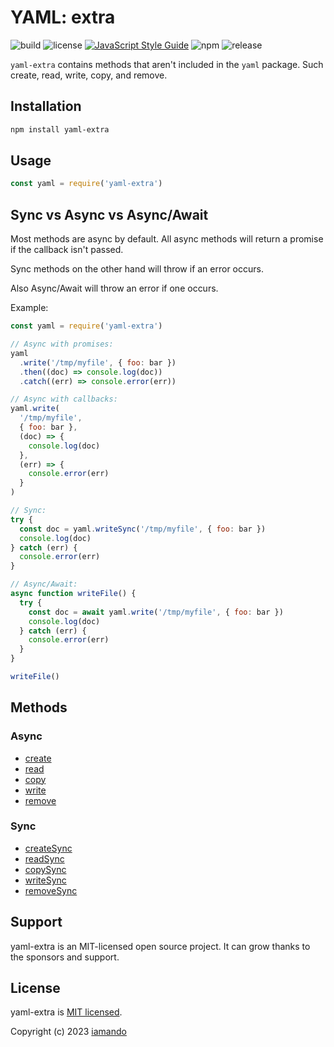 # YAML: extra

![build](https://github.com/iamando/yaml-extra/workflows/build/badge.svg)
![license](https://img.shields.io/github/license/iamando/yaml-extra?color=success)
[![JavaScript Style Guide](https://img.shields.io/badge/code_style-standard-brightgreen.svg)](https://standardjs.com)
![npm](https://img.shields.io/npm/v/yaml-extra)
![release](https://img.shields.io/github/release-date/iamando/yaml-extra)

`yaml-extra` contains methods that aren't included in the `yaml` package. Such create, read, write, copy, and remove.

## Installation

```bash
npm install yaml-extra
```

## Usage

```js
const yaml = require('yaml-extra')
```

## Sync vs Async vs Async/Await

Most methods are async by default. All async methods will return a promise if the callback isn't passed.

Sync methods on the other hand will throw if an error occurs.

Also Async/Await will throw an error if one occurs.

Example:

```js
const yaml = require('yaml-extra')

// Async with promises:
yaml
  .write('/tmp/myfile', { foo: bar })
  .then((doc) => console.log(doc))
  .catch((err) => console.error(err))

// Async with callbacks:
yaml.write(
  '/tmp/myfile',
  { foo: bar },
  (doc) => {
    console.log(doc)
  },
  (err) => {
    console.error(err)
  }
)

// Sync:
try {
  const doc = yaml.writeSync('/tmp/myfile', { foo: bar })
  console.log(doc)
} catch (err) {
  console.error(err)
}

// Async/Await:
async function writeFile() {
  try {
    const doc = await yaml.write('/tmp/myfile', { foo: bar })
    console.log(doc)
  } catch (err) {
    console.error(err)
  }
}

writeFile()
```

## Methods

### Async

- [create](docs/create.md)
- [read](docs/read.md)
- [copy](docs/copy.md)
- [write](docs/write.md)
- [remove](docs/remove.md)

### Sync

- [createSync](docs/create-sync.md)
- [readSync](docs/read-sync.md)
- [copySync](docs/copy-sync.md)
- [writeSync](docs/write-sync.md)
- [removeSync](docs/remove-sync.md)

## Support

yaml-extra is an MIT-licensed open source project. It can grow thanks to the sponsors and support.

## License

yaml-extra is [MIT licensed](LICENSE).

Copyright (c) 2023 [iamando](https://github.com/iamando)
